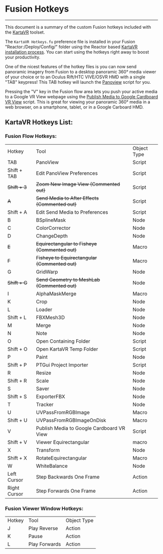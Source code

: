 # Fusion Hotkeys

----

This document is a summary of the custom Fusion hotkeys included with the [KartaVR](index) toolset.

The `KartaVR Hotkeys.fu` preference file is installed in your Fusion "Reactor:/Deploy/Config/" folder using the Reactor based [KartaVR installation process](install#install). You can start using the hotkeys right away to boost your productivity.

One of the nicest features of the hotkey files is you can now send panoramic imagery from Fusion to a desktop panoramic 360&deg; media viewer of your choice or to an Oculus Rift/HTC VIVE/OSVR HMD with a single "TAB" keypress! This TAB hotkey will launch the [Panoview](pano-view) script for you.

Pressing the "V" key in the Fusion flow area lets you push your active media to a Google VR View webpage using the [Publish Media to Google Cardboard VR View](google-cardboard-vr-view) script. This is great for viewing your panoramic 360&deg; media in a web browser, on a smartphone, tablet, or in a Google Carboard HMD.

## KartaVR Hotkeys List:

### Fusion Flow Hotkeys:

  <table>
    <tr><td>Hotkey</td>     <td>Tool</td>                             <td>Object Type</td></tr>
    <tr><td>TAB</td>        <td>PanoView</td>                         <td>Script</td></tr>
    <tr><td>Shift + TAB</td><td>Edit PanoView Preferences</td>        <td>Script</td></tr>
    <tr><td><s>Shift + 3</s></td><td><s>Zoom New Image View (Commented out)</s></td>        <td>Script</td></tr>
    <tr><td><s>A</s></td>          <td><s>Send Media to After Effects (Commented out)</s></td>      <td>Script</td></tr>
    <tr><td>Shift + A</td>  <td>Edit Send Media to Preferences</td>   <td>Script</td></tr>
    <tr><td>B</td>          <td>BSplineMask</td>                      <td>Node</td></tr>
    <tr><td>C</td>          <td>ColorCorrector</td>                   <td>Node</td></tr>
    <tr><td>D</td>          <td>ChangeDepth</td>                      <td>Node</td></tr>
    <tr><td><s>E</s></td>          <td><s>Equirectangular to Fisheye (Commented out)</s></td>       <td>Macro</td></tr>
    <tr><td><s>F</s></td>          <td><s>Fisheye to Equirectangular (Commented out)</s></td>       <td>Macro</td></tr>
    <tr><td>G</td>          <td>GridWarp</td>                         <td>Node</td></tr>
    <tr><td><s>Shift + G</s></td>          <td><s>Send Geometry to MeshLab  (Commented out)</s></td>       <td>Node</td></tr>
    <tr><td>I</td>          <td>AlphaMaskMerge</td>                   <td>Macro</td></tr>
    <tr><td>K</td>          <td>Crop</td>                             <td>Node</td></tr>
    <tr><td>L</td>          <td>Loader</td>                           <td>Node</td></tr>
    <tr><td>Shift + L</td>  <td>FBXMesh3D</td>                        <td>Node</td></tr>
    <tr><td>M</td>          <td>Merge</td>                            <td>Node</td></tr>
    <tr><td>N</td>          <td>Note</td>                             <td>Node</td></tr>
    <tr><td>O</td>          <td>Open Containing Folder</td>           <td>Script</td></tr>
    <tr><td>Shift + O</td>  <td>Open KartaVR Temp Folder</td>         <td>Script</td></tr>
    <tr><td>P</td>          <td>Paint</td>                            <td>Node</td></tr>
    <tr><td>Shift + P</td>  <td>PTGui Project Importer</td>           <td>Script</td></tr>
    <tr><td>R</td>          <td>Resize</td>                           <td>Node</td></tr>
    <tr><td>Shift + R</td>  <td>Scale</td>                            <td>Node</td></tr>
    <tr><td>S</td>          <td>Saver</td>                            <td>Node</td></tr>
    <tr><td>Shift + S</td>  <td>ExporterFBX</td>                      <td>Node</td></tr>
    <tr><td>T</td>          <td>Tracker</td>                          <td>Node</td></tr>
    <tr><td>U</td>          <td>UVPassFromRGBImage</td>               <td>Macro</td></tr>
    <tr><td>Shift + U</td>  <td>UVPassFromRGBImageOnDisk</td>         <td>Macro</td></tr>
    <tr><td>V</td>          <td>Publish Media to Google Cardboard VR View</td> <td>Script</td></tr>
    <tr><td>Shift + V</td>  <td>Viewer Equirectangular</td>           <td>macro</td></tr>
    <tr><td>X</td>          <td>Transform</td>                        <td>Node</td></tr>
    <tr><td>Shift + X</td>  <td>RotateEquirectangular</td>            <td>Macro</td></tr>
    <tr><td>W</td>          <td>WhiteBalance</td>                     <td>Node</td></tr>
    <tr><td>Left Cursor</td><td>Step Backwards One Frame</td>         <td>Action</td></tr>
    <tr><td>Right Cursor</td><td>Step Forwards One Frame</td>         <td>Action</td></tr>
  </table>

### Fusion Viewer Window Hotkeys:

  <table>
    <tr><td>Hotkey</td>     <td>Tool</td>                             <td>Object Type</td></tr>
    <tr><td>J</td>           <td>Play Reverse</td>                 <td>Action</td></tr>
    <tr><td>K</td>           <td>Pause</td>                      <td>Action</td></tr>
    <tr><td>L</td>           <td>Play Forwards</td>                  <td>Action</td></tr>
  </table>

